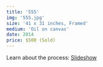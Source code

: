 ```yaml
---
title: '555'
img: '555.jpg'
size: '41 x 31 inches, Framed'
medium: 'Oil on canvas'
date: 2014
price: $500 (Sold)
---
```


Learn about the process: [Slideshow](../process/process.md)
